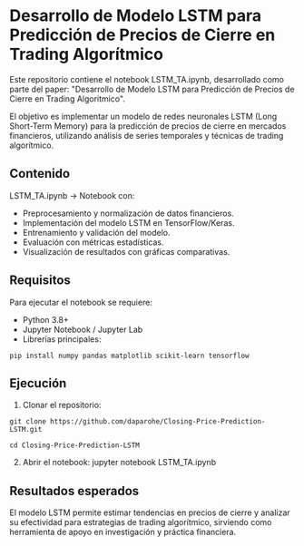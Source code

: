 # Desarrollo de Modelo LSTM para Predicción de Precios de Cierre en Trading Algorítmico

Este repositorio contiene el notebook LSTM_TA.ipynb, desarrollado como parte del paper:
"Desarrollo de Modelo LSTM para Predicción de Precios de Cierre en Trading Algorítmico".

El objetivo es implementar un modelo de redes neuronales LSTM (Long Short-Term Memory) para la predicción de precios de cierre en mercados financieros, utilizando análisis de series temporales y técnicas de trading algorítmico.

## Contenido
LSTM_TA.ipynb → Notebook con:
- Preprocesamiento y normalización de datos financieros.
- Implementación del modelo LSTM en TensorFlow/Keras.
- Entrenamiento y validación del modelo.
- Evaluación con métricas estadísticas.
- Visualización de resultados con gráficas comparativas.

## Requisitos
Para ejecutar el notebook se requiere:
- Python 3.8+
- Jupyter Notebook / Jupyter Lab
- Librerías principales:

```pip install numpy pandas matplotlib scikit-learn tensorflow```

## Ejecución
1. Clonar el repositorio:

```git clone https://github.com/daparohe/Closing-Price-Prediction-LSTM.git```

```cd Closing-Price-Prediction-LSTM```

2. Abrir el notebook:
  jupyter notebook LSTM_TA.ipynb

## Resultados esperados
El modelo LSTM permite estimar tendencias en precios de cierre y analizar su efectividad para estrategias de trading algorítmico, sirviendo como herramienta de apoyo en investigación y práctica financiera.
